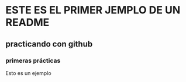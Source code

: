 # ESTE ES EL PRIMER JEMPLO DE UN README
## practicando con github
### primeras prácticas
Esto es un ejemplo
